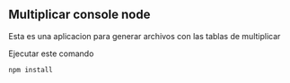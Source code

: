 

## Multiplicar console node

Esta es una aplicacion para generar archivos con las tablas de multiplicar

Ejecutar este comando

````
npm install
````
